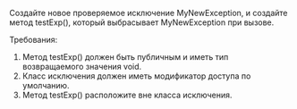 Создайте новое проверяемое исключение MyNewException, и создайте метод testExp(), который выбрасывает MyNewException при вызове.

Требования:
1. Метод testExp() должен быть публичным и иметь тип возвращаемого значения void.
2. Класс исключения должен иметь модификатор доступа по умолчанию.
3. Метод testExp() расположите вне класса исключения.

